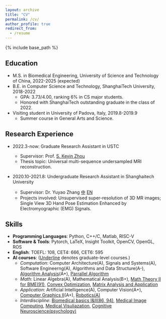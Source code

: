 ```yaml
---
layout: archive
title: "CV"
permalink: /cv/
author_profile: true
redirect_from:
  - /resume
---
```


{% include base_path %}

Education
-----
* M.S. in Biomedical Engineering, University of Science and Technology of China, 2022-2025 (expected)
* B.E. in Computer Science and Technology, ShanghaiTech University, 2018-2022
  * GPA: 3.73/4.00, ranking 6% in CS major students.
  * Honored with ShanghaiTech outstanding graduate in the class of 2022.
* Visiting student in University of Padova, Italy, 2019.8-2019.9
  * Summer course in General Arts and Science.
  
Research Experience
---
* 2022.3-now: Graduate Research Assistant in USTC
  * Supervisor: Prof. [S. Kevin Zhou](http://bme.ustc.edu.cn/2021/1115/c28129a532912/page.htm)
  * Thesis topic: Universal multi-sequence undersampled MRI reconstruction.

* 2020.10-2021.8: Undergraduate Research Assistant in Shanghaitech University
  * Supervisor: Dr. Yuyao Zhang [中](https://sist.shanghaitech.edu.cn/2020/0707/c7499a53859/page.htm) [EN](https://sist.shanghaitech.edu.cn/sist_en/_t113/2020/0814/c7582a54827/page.htm)
  * Projects involved: Unsupervised super-resolution of 3D MR images; Single View 3D Hand Pose Estimation Enhanced by Electromyographic (EMG) Signals.
  
Skills
-----
* **Programming Languages**: Python, C++/C, Matlab, RISC-V
* **Software & Tools**: Pytorch, LaTeX, Insight Toolkit, OpenCV, OpenGL, ROS
* **English**: TOEFL: 108, CET4: 666, CET6: 595
* **AI courses**: (<u>Underline</u> denotes graduate-level courses.)
  * *Computation*:  Computer Architecture(A), Signals and Systems(A), Software Engineerng(A), Algorithms and Data Structure(A-), <u>Algorithm Analysis</u>(A+), <u>Parrallel Algorithm</u>  
  * *Math*: Linear Algebra(A), Mathematical Analysis(B+), <u>Math Theory II for BME(91)</u>, <u>Convex Optimization</u>, <u>Matrix Analysis and Application</u>
  * *Application*: Artificial Intelligence(A), Computer Vision(A+), <u>Computer Graphics II</u>(A+), <u>Robotics(A)</u>
  * *Interdiscipline*: <u>Biomedical basics I&II(86, 94)</u>, <u>Medical Image Computing</u>, <u>Medical Visuliazation</u>, <u>Cognitive Neuroscience(psychology)</u>
